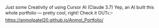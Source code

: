 Just some Creativity of using Cursor AI (Claude 3.7)
Yep, an AI built this whole portfolio — pretty cool, right!
Check it OUT👉   https://anmolpatel20.github.io/Anmol_Portfolio/  
